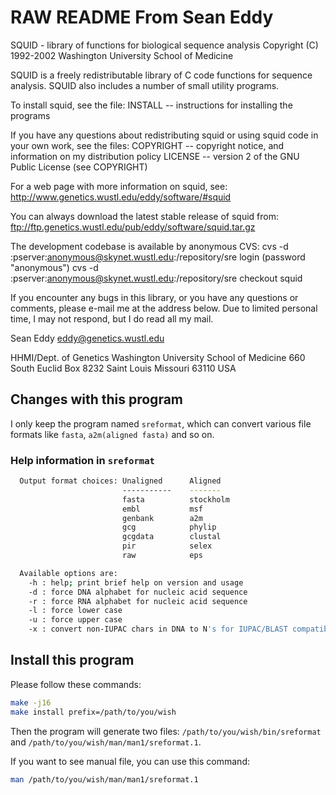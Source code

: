 # RAW README From Sean Eddy

SQUID - library of functions for biological sequence analysis
Copyright (C) 1992-2002 Washington University School of Medicine

SQUID is a freely redistributable library of C code functions for
sequence analysis. SQUID also includes a number of small utility
programs.

To install squid, see the file:
  INSTALL      -- instructions for installing the programs

If you have any questions about redistributing squid or using
squid code in your own work, see the files:
  COPYRIGHT    -- copyright notice, and information on my distribution policy
  LICENSE      -- version 2 of the GNU Public License (see COPYRIGHT)

For a web page with more information on squid, see:
  http://www.genetics.wustl.edu/eddy/software/#squid

You can always download the latest stable release of squid from:
  ftp://ftp.genetics.wustl.edu/pub/eddy/software/squid.tar.gz

The development codebase is available by anonymous CVS:
  cvs -d :pserver:anonymous@skynet.wustl.edu:/repository/sre login
   (password "anonymous")
  cvs -d :pserver:anonymous@skynet.wustl.edu:/repository/sre checkout squid

If you encounter any bugs in this library, or you have any questions
or comments, please e-mail me at the address below. Due to limited
personal time, I may not respond, but I do read all my mail.

   Sean Eddy
   eddy@genetics.wustl.edu

   HHMI/Dept. of Genetics
   Washington University School of Medicine
   660 South Euclid Box 8232
   Saint Louis Missouri 63110
   USA

## Changes with this program

I only keep the program named `sreformat`, which can convert various file formats like `fasta`, `a2m(aligned fasta)` and so on.

### Help information in `sreformat`

```bash
  Output format choices: Unaligned      Aligned
                         -----------    -------
                         fasta          stockholm
                         embl           msf
                         genbank        a2m
                         gcg            phylip
                         gcgdata        clustal
                         pir            selex
                         raw            eps

  Available options are:
    -h : help; print brief help on version and usage
    -d : force DNA alphabet for nucleic acid sequence
    -r : force RNA alphabet for nucleic acid sequence
    -l : force lower case
    -u : force upper case
    -x : convert non-IUPAC chars in DNA to N's for IUPAC/BLAST compatibility
```

## Install this program

Please follow these commands:

```bash
make -j16
make install prefix=/path/to/you/wish
```

Then the program will generate two files: `/path/to/you/wish/bin/sreformat` and `/path/to/you/wish/man/man1/sreformat.1`.

If you want to see manual file, you can use this command:

```bash
man /path/to/you/wish/man/man1/sreformat.1
```